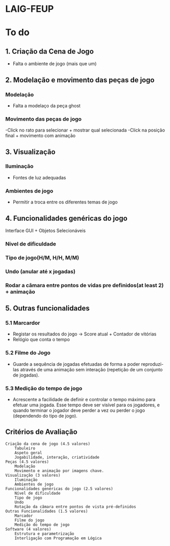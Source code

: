 # LAIG-FEUP

# To do

## 1. Criação da Cena de Jogo

- Falta o ambiente de jogo (mais que um)


## 2. Modelação e movimento das peças de jogo

### Modelação
- Falta a modelaço da peça ghost

### Movimento das peças de jogo
-Click no rato para selecionar + mostrar qual selecionada
-Click na posição final + movimento com animação


## 3. Visualização

### Iluminação
- Fontes de luz adequadas

### Ambientes de jogo
- Permitir a troca entre os diferentes temas de jogo

## 4. Funcionalidades genéricas do jogo
Interface GUI + Objetos Selecionáveis

### Nivel de dificuldade
### Tipo de jogo(H/M, H/H, M/M)
### Undo (anular até x jogadas)
### Rodar a câmara entre pontos de vidas pre definidos(at least 2) + animação


## 5. Outras funcionalidades
### 5.1 Marcardor
- Registar os resultados do jogo
  -> Score atual + Contador de vitórias
- Relógio que conta o tempo

### 5.2 Filme do Jogo
- Guarde a sequência de jogadas efetuadas de forma a poder reproduzi-las através de uma animação sem interação (repetição de um conjunto de jogadas).

### 5.3 Medição do tempo de jogo
- Acrescente a facilidade de definir e controlar o tempo máximo para efetuar uma jogada. Esse tempo deve ser visível para os jogadores, e quando terminar o jogador deve perder a vez ou perder o jogo (dependendo do tipo de jogo). 


## Critérios de Avaliação

    Criação da cena de jogo (4.5 valores)
        Tabuleiro
        Aspeto geral
        Jogabilidade, interação, criatividade
    Peças (4.5 valores)
        Modelação
        Movimento e animação por imagens chave.
    Visualização (3 valores)
        Iluminação
        Ambientes de jogo
    Funcionalidades genéricas do jogo (2.5 valores)
        Nível de dificuldade
        Tipo de jogo
        Undo
        Rotação da câmara entre pontos de vista pré-definidos
    Outras Funcionalidades (1.5 valores)
        Marcador
        Filme do jogo
        Medição do tempo de jogo
    Software (4 valores)
        Estrutura e parametrização
        Interligação com Programação em Lógica

